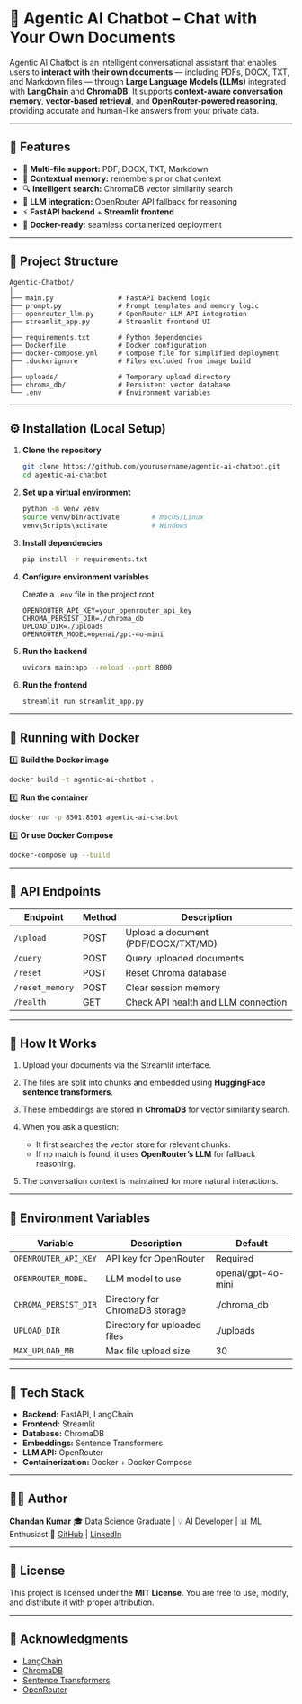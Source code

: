 # 🤖 Agentic AI Chatbot – Chat with Your Own Documents

Agentic AI Chatbot is an intelligent conversational assistant that enables users to **interact with their own documents** — including PDFs, DOCX, TXT, and Markdown files — through **Large Language Models (LLMs)** integrated with **LangChain** and **ChromaDB**.
It supports **context-aware conversation memory**, **vector-based retrieval**, and **OpenRouter-powered reasoning**, providing accurate and human-like answers from your private data.

---

## 🚀 Features

* 📂 **Multi-file support:** PDF, DOCX, TXT, Markdown
* 🧠 **Contextual memory:** remembers prior chat context
* 🔍 **Intelligent search:** ChromaDB vector similarity search
* 🧩 **LLM integration:** OpenRouter API fallback for reasoning
* ⚡ **FastAPI backend** + **Streamlit frontend**
* 🐳 **Docker-ready:** seamless containerized deployment

---

## 🧱 Project Structure

```
Agentic-Chatbot/
│
├── main.py                # FastAPI backend logic
├── prompt.py              # Prompt templates and memory logic
├── openrouter_llm.py      # OpenRouter LLM API integration
├── streamlit_app.py       # Streamlit frontend UI
│
├── requirements.txt       # Python dependencies
├── Dockerfile             # Docker configuration
├── docker-compose.yml     # Compose file for simplified deployment
├── .dockerignore          # Files excluded from image build
│
├── uploads/               # Temporary upload directory
├── chroma_db/             # Persistent vector database
└── .env                   # Environment variables
```

---

## ⚙️ Installation (Local Setup)

1. **Clone the repository**

   ```bash
   git clone https://github.com/yourusername/agentic-ai-chatbot.git
   cd agentic-ai-chatbot
   ```

2. **Set up a virtual environment**

   ```bash
   python -m venv venv
   source venv/bin/activate        # macOS/Linux
   venv\Scripts\activate           # Windows
   ```

3. **Install dependencies**

   ```bash
   pip install -r requirements.txt
   ```

4. **Configure environment variables**

   Create a `.env` file in the project root:

   ```
   OPENROUTER_API_KEY=your_openrouter_api_key
   CHROMA_PERSIST_DIR=./chroma_db
   UPLOAD_DIR=./uploads
   OPENROUTER_MODEL=openai/gpt-4o-mini
   ```

5. **Run the backend**

   ```bash
   uvicorn main:app --reload --port 8000
   ```

6. **Run the frontend**

   ```bash
   streamlit run streamlit_app.py
   ```

---

## 🐳 Running with Docker

1️⃣ **Build the Docker image**

```bash
docker build -t agentic-ai-chatbot .
```

2️⃣ **Run the container**

```bash
docker run -p 8501:8501 agentic-ai-chatbot
```

3️⃣ **Or use Docker Compose**

```bash
docker-compose up --build
```

---

## 💬 API Endpoints

| Endpoint        | Method | Description                         |
| --------------- | ------ | ----------------------------------- |
| `/upload`       | POST   | Upload a document (PDF/DOCX/TXT/MD) |
| `/query`        | POST   | Query uploaded documents            |
| `/reset`        | POST   | Reset Chroma database               |
| `/reset_memory` | POST   | Clear session memory                |
| `/health`       | GET    | Check API health and LLM connection |

---

## 🧠 How It Works

1. Upload your documents via the Streamlit interface.
2. The files are split into chunks and embedded using **HuggingFace sentence transformers**.
3. These embeddings are stored in **ChromaDB** for vector similarity search.
4. When you ask a question:

   * It first searches the vector store for relevant chunks.
   * If no match is found, it uses **OpenRouter’s LLM** for fallback reasoning.
5. The conversation context is maintained for more natural interactions.

---

## 🧩 Environment Variables

| Variable             | Description                    | Default            |
| -------------------- | ------------------------------ | ------------------ |
| `OPENROUTER_API_KEY` | API key for OpenRouter         | Required           |
| `OPENROUTER_MODEL`   | LLM model to use               | openai/gpt-4o-mini |
| `CHROMA_PERSIST_DIR` | Directory for ChromaDB storage | ./chroma_db        |
| `UPLOAD_DIR`         | Directory for uploaded files   | ./uploads          |
| `MAX_UPLOAD_MB`      | Max file upload size           | 30                 |

---

## 🧰 Tech Stack

* **Backend:** FastAPI, LangChain
* **Frontend:** Streamlit
* **Database:** ChromaDB
* **Embeddings:** Sentence Transformers
* **LLM API:** OpenRouter
* **Containerization:** Docker + Docker Compose

---

## 👨‍💻 Author

**Chandan Kumar**
🎓 Data Science Graduate | 💡 AI Developer | 📊 ML Enthusiast
🔗 [GitHub](https://github.com/chandkund) | [LinkedIn](https://linkedin.com/in/chandankund)

---

## 🪪 License

This project is licensed under the **MIT License**.
You are free to use, modify, and distribute it with proper attribution.

---

## 🌟 Acknowledgments

* [LangChain](https://www.langchain.com/)
* [ChromaDB](https://www.trychroma.com/)
* [Sentence Transformers](https://www.sbert.net/)
* [OpenRouter](https://openrouter.ai/)
